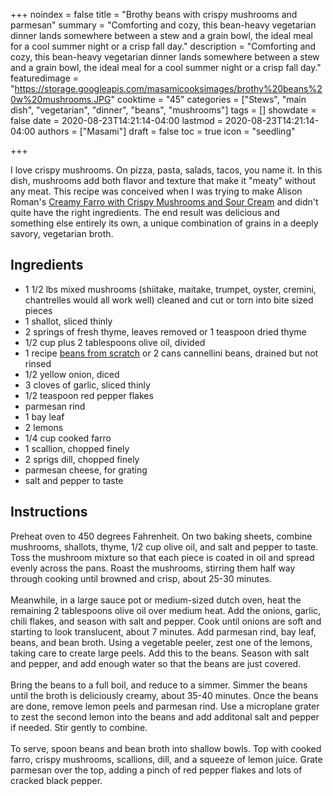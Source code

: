 +++
noindex = false
title = "Brothy beans with crispy mushrooms and parmesan"
summary = "Comforting and cozy, this bean-heavy vegetarian dinner lands somewhere between a stew and a grain bowl, the ideal meal for a cool summer night or a crisp fall day."
description = "Comforting and cozy, this bean-heavy vegetarian dinner lands somewhere between a stew and a grain bowl, the ideal meal for a cool summer night or a crisp fall day."
featuredimage = "https://storage.googleapis.com/masamicooksimages/brothy%20beans%20w%20mushrooms.JPG"
cooktime = "45"
categories = ["Stews", "main dish", "vegetarian", "dinner", "beans", "mushrooms"]
tags = []
showdate = false
date = 2020-08-23T14:21:14-04:00
lastmod = 2020-08-23T14:21:14-04:00
authors = ["Masami"]
draft = false
toc = true
icon = "seedling"

+++

I love crispy mushrooms. On pizza, pasta, salads, tacos, you name it. In this dish, mushrooms add both flavor and texture that make it "meaty" without any meat. This recipe was conceived when I was trying to make Alison Roman's [Creamy Farro with Crispy Mushrooms and Sour Cream](https://cooking.nytimes.com/recipes/1020774-creamy-farro-with-crispy-mushrooms-and-sour-cream) and didn't quite have the right ingredients. The end result was delicious and something else entirely its own, a unique combination of grains in a deeply savory, vegetarian broth.
## Ingredients
- 1 1/2 lbs mixed mushrooms (shiitake, maitake, trumpet, oyster, cremini, chantrelles would all work well) cleaned and cut or torn into bite sized pieces
- 1 shallot, sliced thinly
- 2 springs of fresh thyme, leaves removed or 1 teaspoon dried thyme
- 1/2 cup plus 2 tablespoons olive oil, divided
- 1 recipe [beans from scratch](https://masamicooks.com/recipe/beans-from-scratch/) or 2 cans cannellini beans, drained but not rinsed
- 1/2 yellow onion, diced
- 3 cloves of garlic, sliced thinly
- 1/2 teaspoon red pepper flakes
- parmesan rind
- 1 bay leaf
- 2 lemons
- 1/4 cup cooked farro
- 1 scallion, chopped finely
- 2 sprigs dill, chopped finely
- parmesan cheese, for grating
- salt and pepper to taste

## Instructions
Preheat oven to 450 degrees Fahrenheit. On two baking sheets, combine mushrooms, shallots, thyme, 1/2 cup olive oil, and salt and pepper to taste. Toss the mushroom mixture so that each piece is coated in oil and spread evenly across the pans. Roast the mushrooms, stirring them half way through cooking until browned and crisp, about 25-30 minutes. \
\
Meanwhile, in a large sauce pot or medium-sized dutch oven, heat the remaining 2 tablespoons olive oil over medium heat. Add the onions, garlic, chili flakes, and season with salt and pepper. Cook until onions are soft and starting to look translucent, about 7 minutes. Add parmesan rind, bay leaf, beans, and bean broth. Using a vegetable peeler, zest one of the lemons, taking care to create large peels. Add this to the beans. Season with salt and pepper, and add enough water so that the beans are just covered.\
\
Bring the beans to a full boil, and reduce to a simmer. Simmer the beans until the broth is deliciously creamy, about 35-40 minutes. Once the beans are done, remove lemon peels and parmesan rind. Use a microplane grater to zest the second lemon into the beans and add additonal salt and pepper if needed. Stir gently to combine.\
\
To serve, spoon beans and bean broth into shallow bowls. Top with cooked farro, crispy mushrooms, scallions, dill, and a squeeze of lemon juice. Grate parmesan over the top, adding a pinch of red pepper flakes and lots of cracked black pepper.

